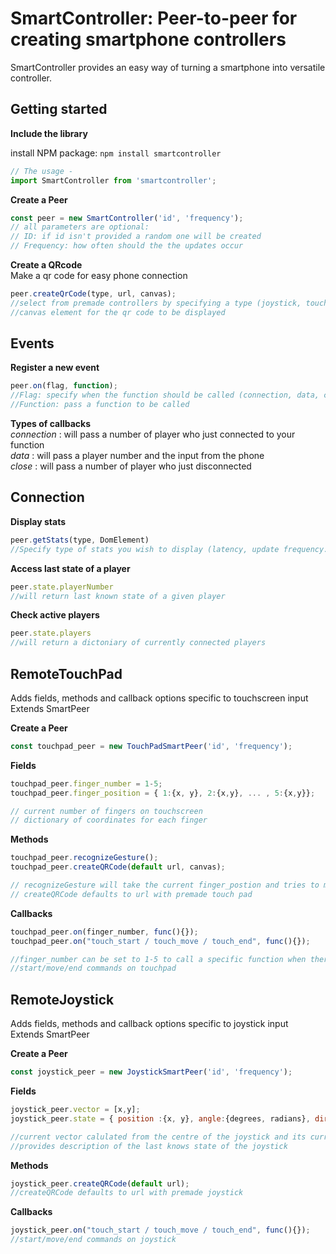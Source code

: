 # SmartController: Peer-to-peer for creating smartphone controllers #

SmartController provides an easy way of turning a smartphone into versatile controller.


## Getting started 

**Include the library**

  install NPM package:
        `npm install smartcontroller`
        
  ```js
  // The usage -
  import SmartController from 'smartcontroller';
  ```


**Create a Peer** 
```javascript
const peer = new SmartController('id', 'frequency'); 
// all parameters are optional:
// ID: if id isn't provided a random one will be created
// Frequency: how often should the the updates occur 
```


**Create a QRcode** \
Make a qr code for easy phone connection
```javascript
peer.createQrCode(type, url, canvas);
//select from premade controllers by specifying a type (joystick, touchscreen, nes controller) or provide a url for your own controller
//canvas element for the qr code to be displayed
```

## Events

**Register a new event**

```javascript
peer.on(flag, function);
//Flag: specify when the function should be called (connection, data, close)
//Function: pass a function to be called
```

**Types of callbacks** \
*connection* : will pass a number of player who just connected to your function \
*data* : will pass a player number and the input from the phone \
*close* : will pass a number of player who just disconnected 

## Connection 

**Display stats**
```javascript
peer.getStats(type, DomElement)
//Specify type of stats you wish to display (latency, update frequency...) and an html element to display them
```

**Access last state of a player**
```javascript
peer.state.playerNumber
//will return last known state of a given player
```

**Check active players**
```javascript
peer.state.players
//will return a dictoniary of currently connected players
```

## RemoteTouchPad
Adds fields, methods and callback options specific to touchscreen input \
Extends SmartPeer

**Create a Peer** 
```javascript
const touchpad_peer = new TouchPadSmartPeer('id', 'frequency'); 
```

**Fields** 
```javascript
touchpad_peer.finger_number = 1-5;
touchpad_peer.finger_position = { 1:{x, y}, 2:{x,y}, ... , 5:{x,y}};

// current number of fingers on touchscreen
// dictionary of coordinates for each finger
```

**Methods** 
```javascript
touchpad_peer.recognizeGesture();
touchpad_peer.createQRCode(default url, canvas);

// recognizeGesture will take the current finger_postion and tries to match it to one of the available gestures
// createQRCode defaults to url with premade touch pad
```

**Callbacks** 
```javascript
touchpad_peer.on(finger_number, func(){});
touchpad_peer.on("touch_start / touch_move / touch_end", func(){});

//finger_number can be set to 1-5 to call a specific function when there is input from 1-5 fingers
//start/move/end commands on touchpad
```


## RemoteJoystick
Adds fields, methods and callback options specific to joystick input \
Extends SmartPeer

**Create a Peer** 
```javascript
const joystick_peer = new JoystickSmartPeer('id', 'frequency'); 
```

**Fields** 
```javascript
joystick_peer.vector = [x,y]; 
joystick_peer.state = { position :{x, y}, angle:{degrees, radians}, direction :{x, y, angle}, force, distance};

//current vector calulated from the centre of the joystick and its current position
//provides description of the last knows state of the joystick
```

**Methods** 
```javascript
joystick_peer.createQRCode(default url);
//createQRCode defaults to url with premade joystick
```

**Callbacks** 
```javascript
joystick_peer.on("touch_start / touch_move / touch_end", func(){});
//start/move/end commands on joystick
```

